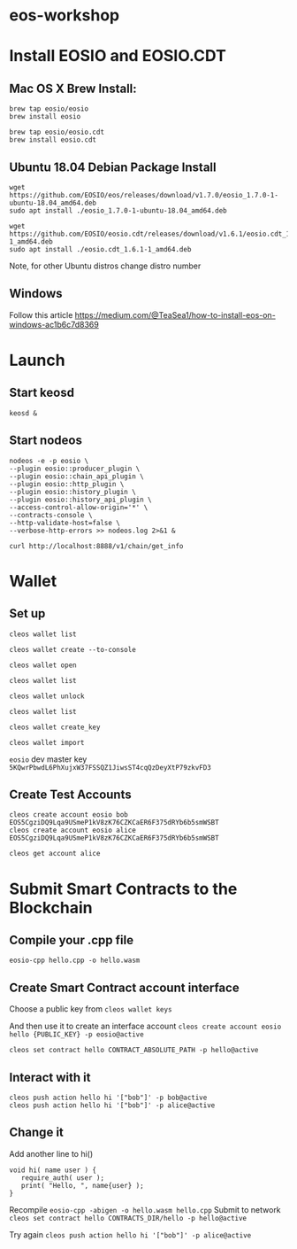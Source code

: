 # eos-workshop

# Install EOSIO and EOSIO.CDT
 
## Mac OS X Brew Install:

```
brew tap eosio/eosio
brew install eosio

brew tap eosio/eosio.cdt
brew install eosio.cdt
```

## Ubuntu 18.04 Debian Package Install
```
wget https://github.com/EOSIO/eos/releases/download/v1.7.0/eosio_1.7.0-1-ubuntu-18.04_amd64.deb
sudo apt install ./eosio_1.7.0-1-ubuntu-18.04_amd64.deb

wget https://github.com/EOSIO/eosio.cdt/releases/download/v1.6.1/eosio.cdt_1.6.1-1_amd64.deb
sudo apt install ./eosio.cdt_1.6.1-1_amd64.deb
```
Note, for other Ubuntu distros change distro number

## Windows

Follow this article https://medium.com/@TeaSea1/how-to-install-eos-on-windows-ac1b6c7d8369

# Launch

## Start keosd

```keosd &```

## Start nodeos

```
nodeos -e -p eosio \
--plugin eosio::producer_plugin \
--plugin eosio::chain_api_plugin \
--plugin eosio::http_plugin \
--plugin eosio::history_plugin \
--plugin eosio::history_api_plugin \
--access-control-allow-origin='*' \
--contracts-console \
--http-validate-host=false \
--verbose-http-errors >> nodeos.log 2>&1 &

curl http://localhost:8888/v1/chain/get_info
```

# Wallet 

## Set up

`cleos wallet list`

`cleos wallet create --to-console`

`cleos wallet open`

`cleos wallet list`

`cleos wallet unlock`

`cleos wallet list`

`cleos wallet create_key`

`cleos wallet import`

`eosio` dev master key `5KQwrPbwdL6PhXujxW37FSSQZ1JiwsST4cqQzDeyXtP79zkvFD3`

## Create Test Accounts

```
cleos create account eosio bob EOS5CgziDQ9Lqa9USmeP1kV8zK76CZKCaER6F375dRYb6b5smWSBT 
cleos create account eosio alice EOS5CgziDQ9Lqa9USmeP1kV8zK76CZKCaER6F375dRYb6b5smWSBT
```

`cleos get account alice`

# Submit Smart Contracts to the Blockchain

## Compile your .cpp file

`eosio-cpp hello.cpp -o hello.wasm`

## Create Smart Contract account interface

Choose a public key from
`cleos wallet keys`

And then use it to create an interface account
`cleos create account eosio hello {PUBLIC_KEY} -p eosio@active`

`cleos set contract hello CONTRACT_ABSOLUTE_PATH -p hello@active`

## Interact with it

```
cleos push action hello hi '["bob"]' -p bob@active
cleos push action hello hi '["bob"]' -p alice@active
```

## Change it

Add another line to hi() 
```
void hi( name user ) {
   require_auth( user );
   print( "Hello, ", name{user} );
}
```
Recompile 
`eosio-cpp -abigen -o hello.wasm hello.cpp`
Submit to network
`cleos set contract hello CONTRACTS_DIR/hello -p hello@active`

Try again 
`cleos push action hello hi '["bob"]' -p alice@active`
